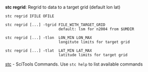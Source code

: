 **stc regrid**: Regrid to data to a target grid (default lon lat)

```
stc regrid IFILE OFILE

stc regrid [...] -tgrid FILE_WITH_TARGET_GRID
                        default: lsm for n2004 from $UMDIR

stc regrid [...] -tlon  LON_MIN LON_MAX
                        longitute limits for target grid

stc regrid [...] -tlat  LAT_MIN LAT_MAX
                        latitude limits for target grid
```

[stc](https://github.com/MetOffice/stc/blob/main/doc/stc.md) - SciTools Commands. Use `stc help` to list available commands
    

